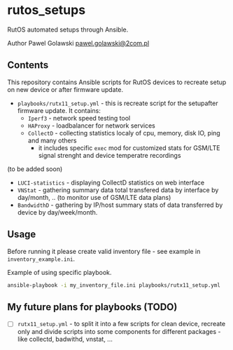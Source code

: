 # rutos_setups
RutOS automated setups through Ansible.

Author Pawel Golawski <pawel.golawski@2com.pl>

## Contents
This repository contains Ansible scripts for RutOS devices to recreate setup on new device or after firmware update.

* ```playbooks/rutx11_setup.yml``` - this is recreate script for the setupafter firmware update. It contains:
  * ```Iperf3``` - network speed testing tool
  * ```HAProxy``` - loadbalancer for network services
  * ```CollectD``` - collecting statistics localy of cpu, memory, disk IO, ping and many others
    * it includes specific ```exec``` mod for customized stats for GSM/LTE signal strenght and device temperatre recordings

(to be added soon)
  * ```LUCI-statistics``` - displaying CollectD statistics on web interface
  * ```VNStat``` - gathering summary data total transfered data by interface by day/month, .. (to monitor use of GSM/LTE data plans)
  * ```BandwidthD``` - gathering by IP/host summary stats of data transferred by device by day/week/month.

## Usage
Before running it please create valid inventory file - see example in ```inventory_example.ini```.

Example of using specific playbook.

```bash
ansible-playbook -i my_inventory_file.ini playbooks/rutx11_setup.yml
```

## My future plans for playbooks (TODO)

- [ ] ```rutx11_setup.yml``` - to split it into a few scripts for clean device, recreate only and divide scripts into some components for different packages - like collectd, badwithd, vnstat, ...

[//]: # (None at the moment)
